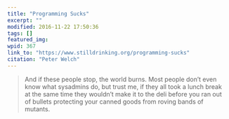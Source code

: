 ```yaml
---
title: "Programming Sucks"
excerpt: ""
modified: 2016-11-22 17:50:36
tags: []
featured_img:
wpid: 367
link_to: "https://www.stilldrinking.org/programming-sucks"
citation: "Peter Welch"
---
```



> And if these people stop, the world burns. Most people don’t even know what sysadmins do, but trust me, if they all took a lunch break at the same time they wouldn’t make it to the deli before you ran out of bullets protecting your canned goods from roving bands of mutants.
